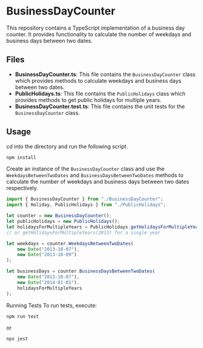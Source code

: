 # BusinessDayCounter

This repository contains a TypeScript implementation of a business day counter. It provides functionality to calculate the number of weekdays and business days between two dates.

## Files
- **BusinessDayCounter.ts**: This file contains the `BusinessDayCounter` class which provides methods to calculate weekdays and business days between two dates.
- **PublicHolidays.ts**: This file contains the `PublicHolidays` class which provides methods to get public holidays for multiple years.
- **BusinessDayCounter.test.ts**: This file contains the unit tests for the `BusinessDayCounter` class.

## Usage
cd into the directory and run the following script.
```bash
npm install
```
Create an instance of the `BusinessDayCounter` class and use the `WeekdaysBetweenTwoDates` and `BusinessDaysBetweenTwoDates` methods to calculate the number of weekdays and business days between two dates respectively.

```typescript
import { BusinessDayCounter } from "./BusinessDayCounter"; 
import { Holiday, PublicHolidays } from "./PublicHolidays";

let counter = new BusinessDayCounter();
let publicHolidays = new PublicHolidays();
let holidaysForMultipleYears = PublicHolidays.getHolidaysForMultipleYears(2013, 2015); 
// or getHolidaysForMultipleYears(2013) for a single year

let weekdays = counter.WeekdaysBetweenTwoDates(
    new Date("2013-10-07"),
    new Date("2013-10-09")
);

let businessDays = counter.BusinessDaysBetweenTwoDates(
    new Date("2013-10-07"),
    new Date("2014-01-01"),
    holidaysForMultipleYears
);
```
Running Tests
To run tests, execute:
```bash
npm run test
```
or
```bash
npx jest
```
